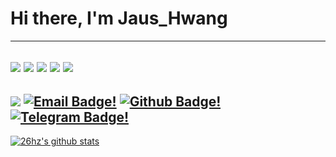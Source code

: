 # Hi there, I'm Jaus_Hwang
---
![](https://img.shields.io/badge/OS-Gentoo-informational?style=flat-square&logo=gentoo&logoColor=ECEFF4&color=B48EAD)
![](https://img.shields.io/badge/Wm-xmonad-informational?style=flat-square&logo=freedesktopdotorg&logoColor=ECEFF4&color=88C0D0)
![](https://img.shields.io/badge/Bars-polybar-informational?style=flat-square&logo=cpanel&logoColor=ECEFF4&color=EBCB8B)
![](https://img.shields.io/badge/Colors-Nord-informational?style=flat-square&logo=chocolatey&logoColor=ECEFF4&color=D08770)
![](https://img.shields.io/badge/Editor-Neovim-informational?style=flat-square&logo=neovim&logoColor=ECEFF4&color=A3BE8C)
---
![](https://komarev.com/ghpvc/?username=26hz&style=flat-square&color=A3BE8C)
[![Email Badge!](https://img.shields.io/badge/-Mail-BF616A?style=flat-square&logo=minutemailer)](mailto:jaus_hwang@88.com)
[![Github Badge!](https://img.shields.io/badge/-26hz-A3BE8C?style=flat-square&logo=github&link=https://github.com/26hz/)](https://www.github.com/26hz/)
[![Telegram Badge!](https://img.shields.io/badge/-Jaus-88C0D0?style=flat-square&logo=telegram&logoColor=88C0D0&link=https://t.me/Jaus_Hwang/)](https://t.me/Jaus_Hwang/)
---
[![26hz's github stats](https://github-readme-stats.vercel.app/api?username=26hz&layout=compact&title_color=88C0D0&bg_color=3B4252&text_color=E5E9F0)](https://github.com/anuraghazra/github-readme-stats)
